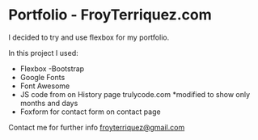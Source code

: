 # Portfolio - FroyTerriquez.com

I decided to try and use flexbox for my portfolio.

In this project I used: 
- Flexbox
-Bootstrap
- Google Fonts
- Font Awesome
- JS code from on History page trulycode.com *modified to show only months and days 
- Foxform for contact form on contact page

Contact me for further info froyterriquez@gmail.com
